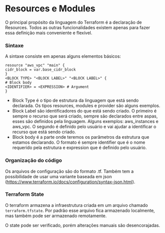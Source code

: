 # Resources e Modules
O principal propósito da linguagem do Terraform é a declaração de Resources. Todos as outras funcionalidades existem apenas para fazer essa definição mais conveniente e flexível.
 
### Sintaxe
A sintaxe consiste em apenas alguns elementos básicos:
```
resource "aws_vpc" "main" {
cidr_block = var.base_cidr_block
}
<BLOCK TYPE> "<BLOCK LABEL>" "<BLOCK LABEL>" {
# Block body
<IDENTIFIER> = <EXPRESSION> # Argument
}
```
* Block Type é o tipo de estrutura da linguagem que está sendo declarada. Os tipos resources, modules e provider são alguns exemplos.
* Block Label são identificadores do que está sendo criado. O primeiro é sempre o recurso que será criado, sempre são declarados entre aspas, esses são definidos pela linguagem. Alguns exemplos: aws_instances e aws_vpc. O segundo é definido pelo usuário e vai ajudar a identificar o recurso que está sendo criado.
* Block body é a parte onde teremos os parâmetros da estrutura que estamos declarando. O formato é sempre identifier que é o nome requerido pela estrutura e expression que é definido pelo usuário.
 
### Organização do código
Os arquivos de configuração são do formato .tf. Também tem a possibilidade de usar uma variante baseada em json (https://www.terraform.io/docs/configuration/syntax-json.html).
 
### Terraform State
O terraform armazena a infraestrutura criada em um arquivo chamado `terraform.tfstate`. Por padrão esse arquivo fica armazenado localmente, mas também pode ser armazenado remotamente.
 
O state pode ser verificado, porém alterações manuais são desencorajadas.